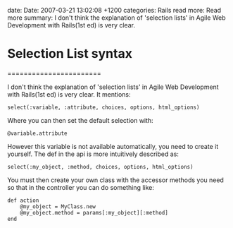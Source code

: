 date: Date: 2007-03-21 13:02:08 +1200
categories: Rails
read more: Read more
summary: I don't think the explanation of 'selection lists' in Agile Web Development with Rails(1st ed) is very clear.

# Selection List syntax
=======================

I don't think the explanation of 'selection lists' in Agile Web Development with Rails(1st ed) is very clear. It mentions:

	select(:variable, :attribute, choices, options, html_options)

Where you can then set the default selection with:

	@variable.attribute

However this variable is not available automatically, you need to create it yourself. The def in the api is more intuitively described as:

	select(:my_object, :method, choices, options, html_options)

You must then create your own class with the accessor methods you need so that in the controller you can do something like:

	def action
		@my_object = MyClass.new
		@my_object.method = params[:my_object][:method]
	end